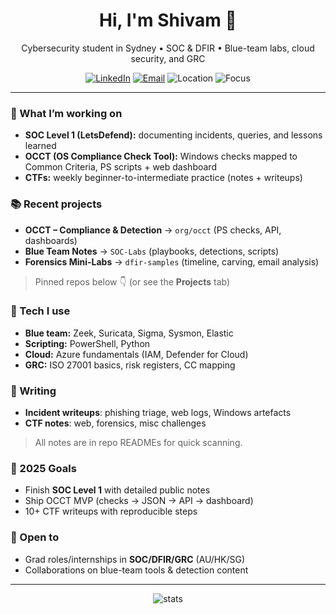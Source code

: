 <!-- Header -->
<h1 align="center">Hi, I'm Shivam 👋</h1>
<p align="center">
  Cybersecurity student in Sydney • SOC & DFIR • Blue-team labs, cloud security, and GRC
</p>

<!-- Quick badges -->
<p align="center">
  <a href="https://www.linkedin.com/"><img alt="LinkedIn" src="https://img.shields.io/badge/LinkedIn-Connect-blue"></a>
  <a href="mailto:youremail@example.com"><img alt="Email" src="https://img.shields.io/badge/Email-Contact-informational"></a>
  <img alt="Location" src="https://img.shields.io/badge/Location-Sydney%2C%20AU-success">
  <img alt="Focus" src="https://img.shields.io/badge/Focus-SOC%20Level%201%20%7C%20CTFs%20%7C%20Azure-blueviolet">
</p>

---

### 🚀 What I’m working on
- **SOC Level 1 (LetsDefend):** documenting incidents, queries, and lessons learned  
- **OCCT (OS Compliance Check Tool):** Windows checks mapped to Common Criteria, PS scripts + web dashboard  
- **CTFs:** weekly beginner-to-intermediate practice (notes + writeups)

### 📚 Recent projects
- **OCCT – Compliance & Detection** → `org/occt` (PS checks, API, dashboards)
- **Blue Team Notes** → `SOC-Labs` (playbooks, detections, scripts)
- **Forensics Mini-Labs** → `dfir-samples` (timeline, carving, email analysis)

> Pinned repos below 👇 (or see the **Projects** tab)

### 🧰 Tech I use
- **Blue team:** Zeek, Suricata, Sigma, Sysmon, Elastic
- **Scripting:** PowerShell, Python
- **Cloud:** Azure fundamentals (IAM, Defender for Cloud)
- **GRC:** ISO 27001 basics, risk registers, CC mapping

### 📝 Writing
- **Incident writeups**: phishing triage, web logs, Windows artefacts  
- **CTF notes**: web, forensics, misc challenges  
> All notes are in repo READMEs for quick scanning.

### 🎯 2025 Goals
- Finish **SOC Level 1** with detailed public notes  
- Ship OCCT MVP (checks → JSON → API → dashboard)  
- 10+ CTF writeups with reproducible steps

### 🤝 Open to
- Grad roles/internships in **SOC/DFIR/GRC** (AU/HK/SG)
- Collaborations on blue-team tools & detection content

---

<!-- Optional: GitHub stats (third-party image cards) -->
<p align="center">
  <img src="https://github-readme-stats.vercel.app/api?username=YOUR_USERNAME&show_icons=true&hide_title=true" alt="stats" />
</p>


